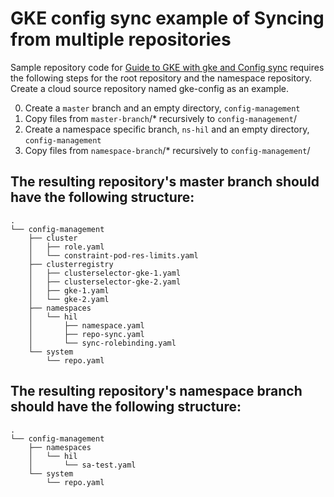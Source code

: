 # GKE config sync example of Syncing from multiple repositories

Sample repository code for [Guide to GKE with gke and Config sync](https://hilliao.medium.com/gke-with-istio-and-config-sync-37f0f1302d65)
requires the following steps for the root repository and the namespace repository. Create a cloud source repository
named gke-config as an example.

0. Create a `master` branch and an empty directory, `config-management` 
0. Copy files from `master-branch`/* recursively to `config-management`/
0. Create a namespace specific branch, `ns-hil` and an empty directory, `config-management`
0. Copy files from `namespace-branch`/* recursively to `config-management`/

## The resulting  repository's master branch should have the following structure:

```shell
.
└── config-management
    ├── cluster
    │   ├── role.yaml
    │   └── constraint-pod-res-limits.yaml
    ├── clusterregistry
    │   ├── clusterselector-gke-1.yaml
    │   ├── clusterselector-gke-2.yaml
    │   ├── gke-1.yaml
    │   └── gke-2.yaml
    ├── namespaces
    │   └── hil
    │       ├── namespace.yaml
    │       ├── repo-sync.yaml
    │       └── sync-rolebinding.yaml
    └── system
        └── repo.yaml
```        

## The resulting  repository's namespace branch should have the following structure:

```shell
.
└── config-management
    ├── namespaces
    │   └── hil
    │       └── sa-test.yaml
    └── system
        └── repo.yaml
```